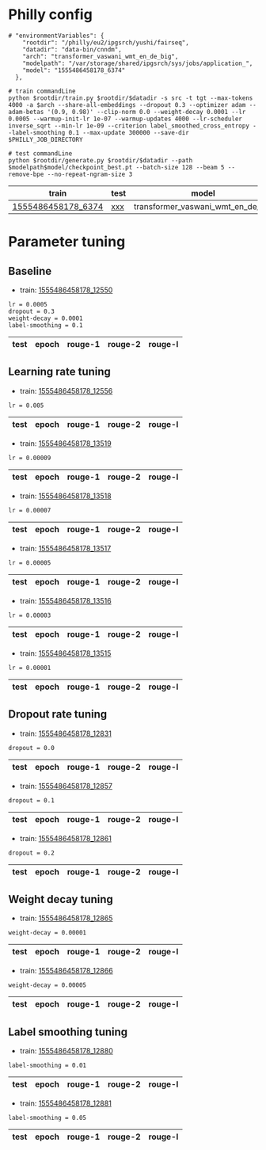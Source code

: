 # Philly config

```
# "environmentVariables": {
    "rootdir": "/philly/eu2/ipgsrch/yushi/fairseq",
    "datadir": "data-bin/cnndm",
    "arch": "transformer_vaswani_wmt_en_de_big",
    "modelpath": "/var/storage/shared/ipgsrch/sys/jobs/application_",
    "model": "1555486458178_6374"
  },

# train commandLine
python $rootdir/train.py $rootdir/$datadir -s src -t tgt --max-tokens 4000 -a $arch --share-all-embeddings --dropout 0.3 --optimizer adam --adam-betas '(0.9, 0.98)' --clip-norm 0.0 --weight-decay 0.0001 --lr 0.0005 --warmup-init-lr 1e-07 --warmup-updates 4000 --lr-scheduler inverse_sqrt --min-lr 1e-09 --criterion label_smoothed_cross_entropy --label-smoothing 0.1 --max-update 300000 --save-dir $PHILLY_JOB_DIRECTORY

# test commandLine
python $rootdir/generate.py $rootdir/$datadir --path $modelpath$model/checkpoint_best.pt --batch-size 128 --beam 5 --remove-bpe --no-repeat-ngram-size 3
```
| train | test | model | result |
| --- | --- | --- | --- |
| [1555486458178_6374](https://philly/#/job/eu2/ipgsrch/1555486458178_6374) | [xxx](https://philly/#/job/eu2/ipgsrch/xxx) | transformer_vaswani_wmt_en_de_big | xxx |


# Parameter tuning


## Baseline

* train: [1555486458178_12550](https://philly/#/job/eu2/ipgsrch/1555486458178_12550)
```
lr = 0.0005
dropout = 0.3
weight-decay = 0.0001
label-smoothing = 0.1
```
| test | epoch | rouge-1 | rouge-2 | rouge-l | 
| --- | --- | --- | --- | --- |


## Learning rate tuning

* train: [1555486458178_12556](https://philly/#/job/eu2/ipgsrch/1555486458178_12556)
```
lr = 0.005
```
| test | epoch | rouge-1 | rouge-2 | rouge-l | 
| --- | --- | --- | --- | --- |

* train: [1555486458178_13519](https://philly/#/job/eu2/ipgsrch/1555486458178_13519)
```
lr = 0.00009
```
| test | epoch | rouge-1 | rouge-2 | rouge-l | 
| --- | --- | --- | --- | --- |

* train: [1555486458178_13518](https://philly/#/job/eu2/ipgsrch/1555486458178_13518)
```
lr = 0.00007
```
| test | epoch | rouge-1 | rouge-2 | rouge-l | 
| --- | --- | --- | --- | --- |

* train: [1555486458178_13517](https://philly/#/job/eu2/ipgsrch/1555486458178_13517)
```
lr = 0.00005
```
| test | epoch | rouge-1 | rouge-2 | rouge-l | 
| --- | --- | --- | --- | --- |

* train: [1555486458178_13516](https://philly/#/job/eu2/ipgsrch/1555486458178_13516)
```
lr = 0.00003
```
| test | epoch | rouge-1 | rouge-2 | rouge-l | 
| --- | --- | --- | --- | --- |

* train: [1555486458178_13515](https://philly/#/job/eu2/ipgsrch/1555486458178_13515)
```
lr = 0.00001
```
| test | epoch | rouge-1 | rouge-2 | rouge-l | 
| --- | --- | --- | --- | --- |


## Dropout rate tuning

* train: [1555486458178_12831](https://philly/#/job/eu2/ipgsrch/1555486458178_12831)
```
dropout = 0.0
```
| test | epoch | rouge-1 | rouge-2 | rouge-l | 
| --- | --- | --- | --- | --- |

* train: [1555486458178_12857](https://philly/#/job/eu2/ipgsrch/1555486458178_12857)
```
dropout = 0.1
```
| test | epoch | rouge-1 | rouge-2 | rouge-l | 
| --- | --- | --- | --- | --- |

* train: [1555486458178_12861](https://philly/#/job/eu2/ipgsrch/1555486458178_12861)
```
dropout = 0.2
```
| test | epoch | rouge-1 | rouge-2 | rouge-l | 
| --- | --- | --- | --- | --- |


## Weight decay tuning

* train: [1555486458178_12865](https://philly/#/job/eu2/ipgsrch/1555486458178_12865)
```
weight-decay = 0.00001
```
| test | epoch | rouge-1 | rouge-2 | rouge-l | 
| --- | --- | --- | --- | --- |

* train: [1555486458178_12866](https://philly/#/job/eu2/ipgsrch/1555486458178_12866)
```
weight-decay = 0.00005
```
| test | epoch | rouge-1 | rouge-2 | rouge-l | 
| --- | --- | --- | --- | --- |


## Label smoothing tuning

* train: [1555486458178_12880](https://philly/#/job/eu2/ipgsrch/1555486458178_12880)
```
label-smoothing = 0.01
```
| test | epoch | rouge-1 | rouge-2 | rouge-l | 
| --- | --- | --- | --- | --- |

* train: [1555486458178_12881](https://philly/#/job/eu2/ipgsrch/1555486458178_12881)
```
label-smoothing = 0.05
```
| test | epoch | rouge-1 | rouge-2 | rouge-l | 
| --- | --- | --- | --- | --- |




